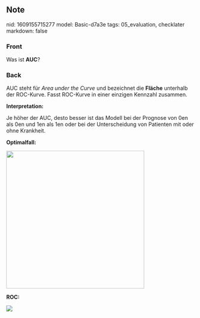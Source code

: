 ## Note
nid: 1609155715277
model: Basic-d7a3e
tags: 05_evaluation, checklater
markdown: false

### Front
<p>Was ist <b>AUC</b>?

### Back
<p>AUC steht für <i>Area under the Curve</i> und bezeichnet die <b>Fläche</b> unterhalb der ROC-Kurve. Fasst ROC-Kurve in einer einzigen Kennzahl zusammen.</p><p><b>Interpretation:</b></p><p>Je höher der AUC, desto besser ist das Modell bei der Prognose von 0en als 0en und 1en als 1en oder bei der Unterscheidung von Patienten mit oder ohne Krankheit.</p><p><b>Optimalfall:</b></p><p><span>


</span><img src="18UiV9dLhWKPzkmy3NC2.png" style="width: 366px;">
</p><p><b>ROC:</b></p><p><img src="images.png">
</p>
